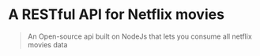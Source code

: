 A RESTful API for Netflix movies
======

> An Open-source api built on NodeJs that lets you consume all netflix movies data
